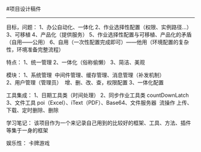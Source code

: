 #项目设计稿件

------
目标，问题：
1、办公自动化、一体化
2、作业选择性配置（权限、实例路径...）
3、可移植
4、产品化（提供服务）
5、作业选择性配置与可移植、产品化的矛盾（自用——公用）
6、自用（一次性配置完成即可）——他用（环境配置的复杂性，环境准备完整流程）

特点：
1、统一管理
2、一体化（俗称偷懒）
3、简洁、美观

模块：
1、系统管理
​   中间件管理、缓存管理、消息管理（补发机制）     
2、用户管理（管理员）
​   增、删、改、查，权限配置
3、一体化配置


工具集成：
1、日期工具类（时间处理）
2、同步作业工具类
​   countDownLatch
3、文件工具
​   poi（Excel）、iText（PDF）、Base64、文件服务器
​	流操作
​	上传、下载、定时删除、删除

学习笔记：
该项目作为一个来记录自己用到的比较好的框架、工具、方法、插件等集于一身的框架

娱乐性：
卡牌游戏